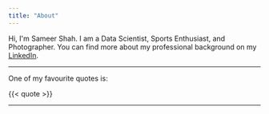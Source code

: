```yaml
---
title: "About"
---
```


Hi, I'm Sameer Shah. I am a Data Scientist, Sports Enthusiast, and Photographer. You can find more about my professional background on my [LinkedIn](https://www.linkedin.com/in/sameershah141/).

---
One of my favourite quotes is:

{{< quote >}}

---
